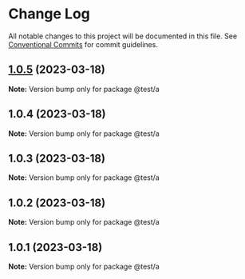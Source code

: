 # Change Log

All notable changes to this project will be documented in this file.
See [Conventional Commits](https://conventionalcommits.org) for commit guidelines.

## [1.0.5](https://github.com/AmazeeLabs/lerna-issue-3456/compare/v1.0.4...v1.0.5) (2023-03-18)

**Note:** Version bump only for package @test/a





## 1.0.4 (2023-03-18)

**Note:** Version bump only for package @test/a





## 1.0.3 (2023-03-18)

**Note:** Version bump only for package @test/a





## 1.0.2 (2023-03-18)

**Note:** Version bump only for package @test/a





## 1.0.1 (2023-03-18)

**Note:** Version bump only for package @test/a
